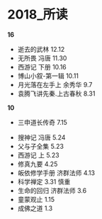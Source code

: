 # 2018_所读


**16**
- 逝去的武林 12.12
- 无所畏 冯唐 11.30
- 西游记 下册 10.16
- 博山小叙-第一辑 10.11
- 月光落在左手上 余秀华 9.7
- 袁腾飞讲先秦.上古春秋 8.31


**10**
* 三申道长传奇 7.15
- 搜神记 冯唐 5.24
- 父与子全集 5.23
- 西游记 上 5.23
- 修真九要 4.25
- 皈依修学手册 济群法师 4.13
- 科学禅定 3.31 慎重
- 生命的回归 济群法师 3.6
- 童蒙观止 1.15
- 成佛之道 1.3
